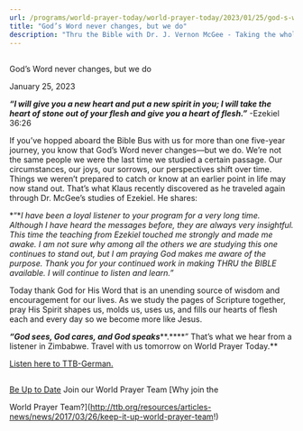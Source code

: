 ```yaml
---
url: /programs/world-prayer-today/world-prayer-today/2023/01/25/god-s-word-never-changes-but-we-do
title: "God’s Word never changes, but we do"
description: "Thru the Bible with Dr. J. Vernon McGee - Taking the whole Word to the whole world"
---
```







## 
 God’s Word never changes, but we do


January 25, 2023




***“I will give you a new heart and put a new spirit in you; I will take the heart of stone out of your flesh and give you a heart of flesh.”*** -Ezekiel 36:26

If you’ve hopped aboard the Bible Bus with us for more than one five-year journey, you know that God’s Word never changes—but we do. We’re not the same people we were the last time we studied a certain passage. Our circumstances, our joys, our sorrows, our perspectives shift over time. Things we weren’t prepared to catch or know at an earlier point in life may now stand out. That’s what Klaus recently discovered as he traveled again through Dr. McGee’s studies of Ezekiel. He shares:

*“**I have been a loyal listener to your program for a very long time. Although I have heard the messages before, they are always very insightful. This time the teaching from Ezekiel touched me strongly and made me awake. I am not sure why among all the others we are studying this one continues to stand out, but I am praying God makes me aware of the purpose. Thank you for your continued work in making THRU the BIBLE available. I will continue to listen and learn.”*

Today thank God for His Word that is an unending source of wisdom and encouragement for our lives. As we study the pages of Scripture together, pray His Spirit shapes us, molds us, uses us, and fills our hearts of flesh each and every day so we become more like Jesus.

***“God sees, God cares, and God speaks*****.****” That’s what we hear from a listener in Zimbabwe. Travel with us tomorrow on World Prayer Today.**

[Listen here to TTB-German.](https://ttb.twr.org/home/day,1093/language,DEU)







## 




[Be Up to Date](http://feeds.feedburner.com/WorldPrayerToday "World Prayer Today RSS Feed")
Join our World Prayer Team
[Why join the  

World Prayer Team?](http://ttb.org/resources/articles-news/news/2017/03/26/keep-it-up-world-prayer-team!)




